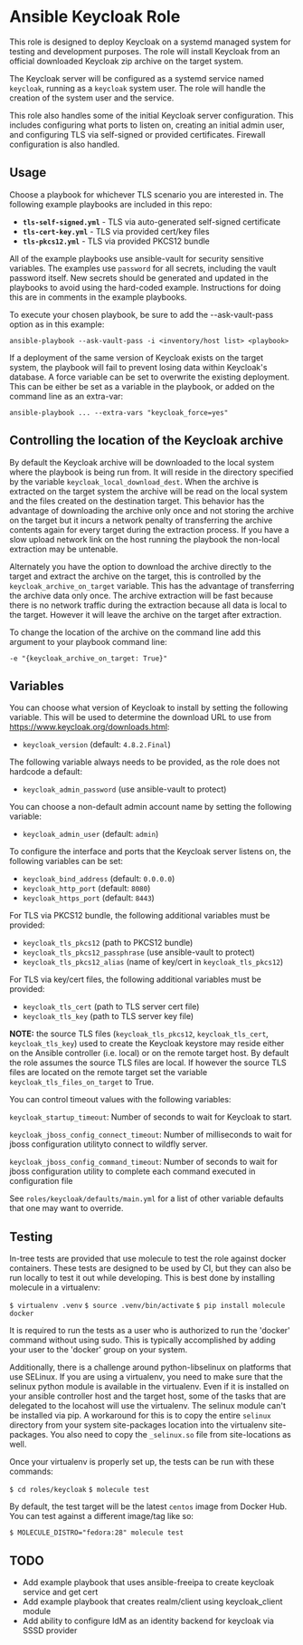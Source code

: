 Ansible Keycloak Role
=====================

This role is designed to deploy Keycloak on a systemd managed system
for testing and development purposes.  The role will install Keycloak
from an official downloaded Keycloak zip archive on the target system.

The Keycloak server will be configured as a systemd service named
`keycloak`, running as a `keycloak` system user.  The role will handle
the creation of the system user and the service.

This role also handles some of the initial Keycloak server configuration.
This includes configuring what ports to listen on, creating an initial
admin user, and configuring TLS via self-signed or provided certificates.
Firewall configuration is also handled.

Usage
-----
Choose a playbook for whichever TLS scenario you are interested in.  The
following example playbooks are included in this repo:

- **`tls-self-signed.yml`** - TLS via auto-generated self-signed certificate
- **`tls-cert-key.yml`**    - TLS via provided cert/key files
- **`tls-pkcs12.yml`**      - TLS via provided PKCS12 bundle

All of the example playbooks use ansible-vault for security sensitive
variables.  The examples use `password` for all secrets, including the
vault password itself.  New secrets should be generated and updated in
the playbooks to avoid using the hard-coded example.  Instructions for
doing this are in comments in the example playbooks.

To execute your chosen playbook, be sure to add the --ask-vault-pass
option as in this example:

  `ansible-playbook --ask-vault-pass -i <inventory/host list> <playbook>`

If a deployment of the same version of Keycloak exists on the target
system, the playbook will fail to prevent losing data within Keycloak's
database.  A force variable can be set to overwrite the existing deployment.
This can be either be set as a variable in the playbook, or added on the
command line as an extra-var:

  `ansible-playbook ... --extra-vars "keycloak_force=yes"`

Controlling the location of the Keycloak archive
------------------------------------------------

By default the Keycloak archive will be downloaded to the local system
where the playbook is being run from. It will reside in the directory
specified by the variable `keycloak_local_download_dest`. When the
archive is extracted on the target system the archive will be read on
the local system and the files created on the destination target. This
behavior has the advantage of downloading the archive only once and
not storing the archive on the target but it incurs a network penalty
of transferring the archive contents again for every target during the
extraction process. If you have a slow upload network link on the host
running the playbook the non-local extraction may be untenable.

Alternately you have the option to download the archive directly to
the target and extract the archive on the target, this is controlled
by the `keycloak_archive_on_target` variable. This has the advantage
of transferring the archive data only once. The archive extraction
will be fast because there is no network traffic during the extraction
because all data is local to the target. However it will leave the
archive on the target after extraction.

To change the location of the archive on the command line add this
argument to your playbook command line:

  `-e "{keycloak_archive_on_target: True}"`

Variables
---------
You can choose what version of Keycloak to install by setting the following
variable.  This will be used to determine the download URL to use from
https://www.keycloak.org/downloads.html:

- `keycloak_version` (default: `4.8.2.Final`)

The following variable always needs to be provided, as the role does
not hardcode a default:

- `keycloak_admin_password` (use ansible-vault to protect)

You can choose a non-default admin account name by setting the following
variable:

- `keycloak_admin_user` (default: `admin`)

To configure the interface and ports that the Keycloak server listens
on, the following variables can be set:

- `keycloak_bind_address` (default: `0.0.0.0`)
- `keycloak_http_port` (default: `8080`)
- `keycloak_https_port` (default: `8443`)

For TLS via PKCS12 bundle, the following additional variables must be
provided:

- `keycloak_tls_pkcs12` (path to PKCS12 bundle)
- `keycloak_tls_pkcs12_passphrase` (use ansible-vault to protect)
- `keycloak_tls_pkcs12_alias` (name of key/cert in `keycloak_tls_pkcs12`)

For TLS via key/cert files, the following additional variables must be
provided:

- `keycloak_tls_cert` (path to TLS server cert file)
- `keycloak_tls_key` (path to TLS server key file)

**NOTE:** the source TLS files (`keycloak_tls_pkcs12`,
`keycloak_tls_cert`, `keycloak_tls_key`) used to create the Keycloak
keystore may reside either on the Ansible controller (i.e. local) or
on the remote target host. By default the role assumes the source TLS
files are local. If however the source TLS files are located on the
remote target set the variable `keycloak_tls_files_on_target` to True.

You can control timeout values with the following variables:

`keycloak_startup_timeout`: Number of seconds to wait for Keycloak to
start.

`keycloak_jboss_config_connect_timeout`: Number of milliseconds to
wait for jboss configuration utilityto connect to wildfly server.

`keycloak_jboss_config_command_timeout`: Number of seconds to wait for
jboss configuration utility to complete each command executed in
configuration file

See `roles/keycloak/defaults/main.yml` for a list of other variable
defaults that one may want to override.

Testing
-------
In-tree tests are provided that use molecule to test the role against docker containers.
These tests are designed to be used by CI, but they can also be run locally to test it
out while developing.  This is best done by installing molecule in a virtualenv:

  `$ virtualenv .venv`
  `$ source .venv/bin/activate`
  `$ pip install molecule docker`

It is required to run the tests as a user who is authorized to run the 'docker' command
without using sudo.  This is typically accomplished by adding your user to the 'docker'
group on your system.

Additionally, there is a challenge around python-libselinux on platforms that use SELinux.
If you are using a virtualenv, you need to make sure that the selinux python module is
available in the virtualenv.  Even if it is installed on your ansible controller host
and the target host, some of the tasks that are delegated to the locahost will use the
virtualenv.  The selinux module can't be installed via pip.  A workaround for this is
to copy the entire `selinux` directory from your system site-packages location into
the virtualenv site-packages.  You also need to copy the `_selinux.so` file from
site-locations as well.

Once your virtualenv is properly set up, the tests can be run with these commands:

  `$ cd roles/keycloak`
  `$ molecule test`

By default, the test target will be the latest `centos` image from Docker Hub.  You
can test against a different image/tag like so:

  `$ MOLECULE_DISTRO="fedora:28" molecule test`

TODO
----
- Add example playbook that uses ansible-freeipa to create keycloak service and get cert
- Add example playbook that creates realm/client using keycloak_client module
- Add ability to configure IdM as an identity backend for keycloak via SSSD provider
